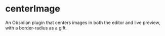 # centerImage
An Obsidian plugin that centers images in both the editor and live preview, with a border-radius as a gift.
